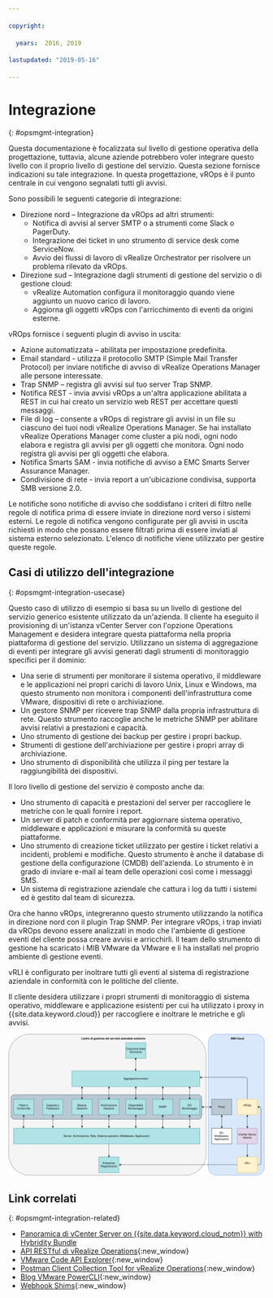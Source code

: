 ```yaml
---

copyright:

  years:  2016, 2019

lastupdated: "2019-05-16"

---
```


# Integrazione
{: #opsmgmt-integration}

Questa documentazione è focalizzata sul livello di gestione operativa della progettazione, tuttavia, alcune aziende potrebbero voler integrare questo livello con il proprio livello di gestione del servizio. Questa sezione fornisce indicazioni su tale integrazione. In questa progettazione, vROps è il punto centrale in cui vengono segnalati tutti gli avvisi.

Sono possibili le seguenti categorie di integrazione:
* Direzione nord – Integrazione da vROps ad altri strumenti:
  * Notifica di avvisi al server SMTP o a strumenti come Slack o PagerDuty.
  * Integrazione dei ticket in uno strumento di service desk come ServiceNow.
  * Avvio dei flussi di lavoro di vRealize Orchestrator per risolvere un problema rilevato da vROps.
* Direzione sud – Integrazione dagli strumenti di gestione del servizio o di gestione cloud:
  * vRealize Automation configura il monitoraggio quando viene aggiunto un nuovo carico di lavoro.
  * Aggiorna gli oggetti vROps con l'arricchimento di eventi da origini esterne.

vROps fornisce i seguenti plugin di avviso in uscita:
* Azione automatizzata – abilitata per impostazione predefinita.
* Email standard - utilizza il protocollo SMTP (Simple Mail Transfer Protocol) per inviare notifiche di avviso di vRealize Operations Manager alle persone interessate.
* Trap SNMP – registra gli avvisi sul tuo server Trap SNMP.
* Notifica REST - invia avvisi vROps a un'altra applicazione abilitata a REST in cui hai creato un servizio web REST per accettare questi messaggi.
* File di log – consente a vROps di registrare gli avvisi in un file su ciascuno dei tuoi nodi vRealize Operations Manager. Se hai installato vRealize Operations Manager come cluster a più nodi, ogni nodo elabora e registra gli avvisi per gli oggetti che monitora. Ogni nodo registra gli avvisi per gli oggetti che elabora.
* Notifica Smarts SAM - invia notifiche di avviso a EMC Smarts Server Assurance Manager.
* Condivisione di rete - invia report a un'ubicazione condivisa, supporta SMB versione 2.0.

Le notifiche sono notifiche di avviso che soddisfano i criteri di filtro nelle regole di notifica prima di essere inviate in direzione nord verso i sistemi esterni. Le regole di notifica vengono configurate per gli avvisi in uscita richiesti in modo che possano essere filtrati prima di essere inviati al sistema esterno selezionato. L'elenco di notifiche viene utilizzato per gestire queste regole.

## Casi di utilizzo dell'integrazione
{: #opsmgmt-integration-usecase}

Questo caso di utilizzo di esempio si basa su un livello di gestione del servizio generico esistente utilizzato da un'azienda. Il cliente ha eseguito il provisioning di un'istanza vCenter Server con l'opzione Operations Management e desidera integrare questa piattaforma nella propria piattaforma di gestione del servizio. Utilizzano un sistema di aggregazione di eventi per integrare gli avvisi generati dagli strumenti di monitoraggio specifici per il dominio:

* Una serie di strumenti per monitorare il sistema operativo, il middleware e le applicazioni nei propri carichi di lavoro Unix, Linux e Windows, ma questo strumento non monitora i componenti dell'infrastruttura come VMware, dispositivi di rete o archiviazione.
* Un gestore SNMP per ricevere trap SNMP dalla propria infrastruttura di rete. Questo strumento raccoglie anche le metriche SNMP per abilitare avvisi relativi a prestazioni e capacità.
* Uno strumento di gestione dei backup per gestire i propri backup.
* Strumenti di gestione dell'archiviazione per gestire i propri array di archiviazione.
* Uno strumento di disponibilità che utilizza il ping per testare la raggiungibilità dei dispositivi.

Il loro livello di gestione del servizio è composto anche da:

* Uno strumento di capacità e prestazioni del server per raccogliere le metriche con le quali fornire i report.
* Un server di patch e conformità per aggiornare sistema operativo, middleware e applicazioni e misurare la conformità su queste piattaforme.
* Uno strumento di creazione ticket utilizzato per gestire i ticket relativi a incidenti, problemi e modifiche. Questo strumento è anche il database di gestione della configurazione (CMDB) dell'azienda. Lo strumento è in grado di inviare e-mail ai team delle operazioni così come i messaggi SMS.
* Un sistema di registrazione aziendale che cattura i log da tutti i sistemi ed è gestito dal team di sicurezza.

Ora che hanno vROps, integreranno questo strumento utilizzando la notifica in direzione nord con il plugin Trap SNMP. Per integrare vROps, i trap inviati da vROps devono essere analizzati in modo che l'ambiente di gestione eventi del cliente possa creare avvisi e arricchirli. Il team dello strumento di gestione ha scaricato i MIB VMware da VMware e li ha installati nel proprio ambiente di gestione eventi.

vRLI è configurato per inoltrare tutti gli eventi al sistema di registrazione aziendale in conformità con le politiche del cliente.

Il cliente desidera utilizzare i propri strumenti di monitoraggio di sistema operativo, middleware e applicazione esistenti per cui ha utilizzato i proxy in {{site.data.keyword.cloud}} per raccogliere e inoltrare le metriche e gli avvisi.

![Diagramma di integrazione](../../images/opsmgmt-integration.svg "Diagramma di integrazione")

## Link correlati
{: #opsmgmt-integration-related}

* [Panoramica di vCenter Server on {{site.data.keyword.cloud_notm}} with Hybridity Bundle](/docs/services/vmwaresolutions/archiref/vcs?topic=vmware-solutions-vcs-hybridity-intro)
* [API RESTful di vRealize Operations](https://docs.vmware.com/en/vRealize-Operations-Manager/7.0/vrealize-operations-manager-70-api-guide.pdf){:new_window}
* [VMware Code API Explorer](https://code.vmware.com/apis?socv=1&numPerPage=164&sorter=pv){:new_window}
* [Postman Client Collection Tool for vRealize Operations](https://code.vmware.com/samples/4663/postman-client-collection-for-vrealize-operations-rest-apis){:new_window}
* [Blog VMware PowerCLI](https://blogs.vmware.com/PowerCLI/2016/05/getting-started-with-powercli-for-vrealize-operations-vr-ops.html){:new_window}
* [Webhook Shims](https://blogs.vmware.com/management/2017/01/vrealize-webhooks-infinite-integrations.html){:new_window}

